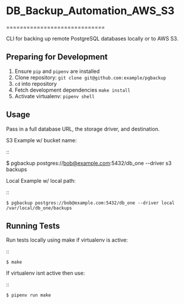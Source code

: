 # DB_Backup_Automation_AWS_S3
=============================

CLI for backing up remote PostgreSQL databases locally or to AWS S3.

Preparing for Development
-------------------------

  1. Ensure ``pip`` and ``pipenv`` are installed
  2. Clone repository: ``git clone git@github.com:example/pgbackup``
  3. ``cd`` into repository
  4. Fetch development dependencies ``make install``
  5. Activate virtualenv: ``pipenv shell``

Usage
-----

Pass in a full database URL, the storage driver, and destination.


S3 Example w/ bucket name:

::

$ pgbackup postgres://bob@example.com:5432/db_one --driver s3 backups

Local Example w/ local path:

::

    $ pgbackup postgres://bob@example.com:5432/db_one --driver local /var/local/db_one/backups

Running Tests
-------------

Run tests locally using make if virtualenv is active:

::

    $ make

If virtualenv isnt active then use:

::

    $ pipenv run make

